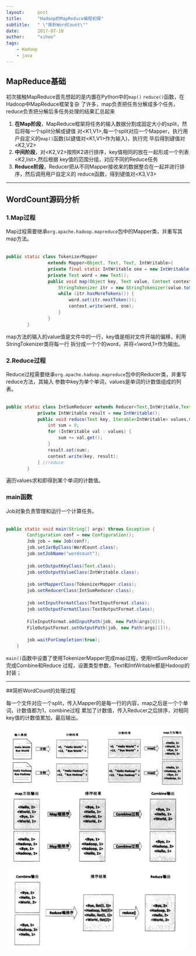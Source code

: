 ```yaml
---
layout:     post
title:      "Hadoop的MapReduce编程初探"
subtitle:   " \"简析WordCount\""
date:       2017-07-10 
author:     "xihoo"
tags:
    - Hadoop
    - java
---
```


## MapReduce基础

初次接触MapReduce首先想起的是内置在Python中的`map()` `reduce()`函数，在Hadoop中MapReduce框架复杂
了许多，map负责把任务分解成多个任务，reduce负责把分解后多任务处理的结果汇总起来  

1. **在Map阶段**，MapReduce框架将任务的输入数据分割成固定大小的split，然后将每一个split分解成键值
对<K1,V1>,每一个split对应一个Mapper，执行用户自定义的`map()`函数(以键值对<K1,V1>作为输入)，执行完
毕后得到键值对<K2,V2>
2. **中间阶段**，对<K2,V2>按照K2进行排序，key值相同的放在一起形成一个列表<K2,list<V2>>,然后根据
key值的范围分组，对应不同的Reduce任务
3. **Reduce阶段**，Reducer把从不同Mapper接收来的数据整合在一起并进行排序，然后调用用户自定义的
reduce函数，得到键值对<K3,V3>

***

## WordCount源码分析

### 1.Map过程

Map过程需要继承`org.apache.hadoop.mapreduce`包中的Mapper类，并重写其map方法。

```java

public static class TokenizerMapper
                extends Mapper<Object, Text, Text, IntWritable>{
                private final static IntWritable one = new IntWritable(1);
                private Text word = new Text();
                public void map(Object key, Text value, Context context)throws IOException, InterruptedException {
                    StringTokenizer itr = new StringTokenizer(value.toString());
                    while (itr.hasMoreTokens()) {
                        word.set(itr.nextToken());
                        context.write(word, one);
                    } 
                } 
        }

```

map方法的输入的value值是文件中的一行，key值是相对文件开端的偏移，利用StringTokenizer类将每一行
拆分成一个个的word，并将<\word,1>作为输出。

### 2.Reduce过程

Reduce过程需要继承`org.apache.hadoop.mapreduce`包中的Reducer类，并重写reduce方法，其输入
参数中key为单个单词，values是单词的计数值组成的列表。

```java

public static class IntSumReducer extends Reducer<Text,IntWritable,Text,IntWritable> {
            private IntWritable result = new IntWritable();
            public void reduce(Text key, Iterable<IntWritable> values,Context context)throws IOException, InterruptedException {
                int sum = 0;
                for (IntWritable val : values) {
                    sum += val.get();
                }
                result.set(sum);
                context.write(key, result);
            } //reduce
        }

```

遍历values求和即得到某个单词的计数值。

### main函数

Job对象负责管理和运行一个计算任务。

```java 

public static void main(String[] args) throws Exception {  
        Configuration conf = new Configuration();  
        Job job = new Job(conf);  
        job.setJarByClass(WordCount.class);  
        job.setJobName("wordcount");  
  
        job.setOutputKeyClass(Text.class);  
        job.setOutputValueClass(IntWritable.class);  
  
        job.setMapperClass(TokenizerMapper.class);  
        job.setReducerClass(IntSumReducer.class);  
  
        job.setInputFormatClass(TextInputFormat.class);  
        job.setOutputFormatClass(TextOutputFormat.class);  
  
        FileInputFormat.addInputPath(job, new Path(args[0]));  
        FileOutputFormat.setOutputPath(job, new Path(args[1]));  
  
        job.waitForCompletion(true);  
    }

```

`main()`函数中设置了使用TokenizerMapper完成map过程，使用IntSumReducer完成Combine和Reduce
过程，设置类型参数，Text和IntWritable都是Hadoop的封装；

***

##简析WordCount的处理过程

每一个文件对应一个split，传入Mapper的是每一行的内容，map之后是一个个单词，计数值都为1，combine过程
累加了计数值，传入Reducer之后排序，对相同key值的计数值累加，最后输出。

![](/img/map1.png)
![](/img/map2.png)
![](/img/reduce.png)

